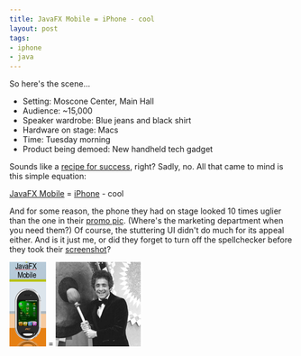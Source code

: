 ```yaml
---
title: JavaFX Mobile = iPhone - cool
layout: post
tags:
- iphone
- java
---
```

So here's the scene...

* Setting: Moscone Center, Main Hall
* Audience: ~15,000
* Speaker wardrobe: Blue jeans and black shirt   
* Hardware on stage: Macs
* Time: Tuesday morning
* Product being demoed: New handheld tech gadget

Sounds like a [recipe for success](http://en.wikipedia.org/wiki/Stevenote), right?   Sadly, no.  All that came to mind is this simple equation:  

   [JavaFX Mobile](http://java.sun.com/javafx/images/javafxscript_large.jpg) = [iPhone](http://www.apple.com/iphone/) - cool

And for some reason, the phone they had on stage looked 10 times uglier than the one in their [promo pic](http://java.sun.com/javafx/images/javafxscript_large.jpg).  (Where's the marketing department when you need them?)  Of course, the stuttering UI didn't do much for its appeal either.  And is it just me, or did they forget to turn off the spellchecker before they took their [screenshot](http://java.sun.com/javafx/images/javafxscript_large.jpg)?

![JavaFX Mobile](/resources/20070508-javafx-mobile.png)    =    ![Gong!](/resources/20070508-gong.png)
